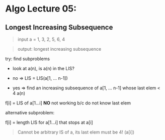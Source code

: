 # Algo Lecture 05: 

## Longest Increasing Subsequence

> input a = 1, 3, 2, 5, 6, 4

> output: longest increasing subsequence 

try: find subproblems

* look at a(n), is a(n) in the LIS?

* no ⇒ LIS = LIS(a[1, ... n-1]) 
* yes ⇒ find an increasing subsequence of a[1, ... n-1] whose last elem < 4 a(n)

f[i] = LIS of a[1...i] **NO** not working b/c do not know last elem

alternative subproblem:

f[i] = length LIS for a[1...i] that stops at a[i] 

> Cannot be arbitrary IS of a, its last elem must be 4! (a[i])
